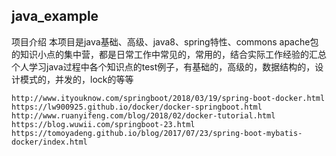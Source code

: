 ## java_example
项目介绍
本项目是java基础、高级、java8、spring特性、commons apache包的知识小点的集中营，都是日常工作中常见的，常用的，结合实际工作经验的汇总
个人学习java过程中各个知识点的test例子，有基础的，高级的，数据结构的，设计模式的，并发的，lock的等等

```
http://www.ityouknow.com/springboot/2018/03/19/spring-boot-docker.html
https://lw900925.github.io/docker/docker-springboot.html
http://www.ruanyifeng.com/blog/2018/02/docker-tutorial.html
https://blog.wuwii.com/springboot-23.html
https://tomoyadeng.github.io/blog/2017/07/23/spring-boot-mybatis-docker/index.html
```